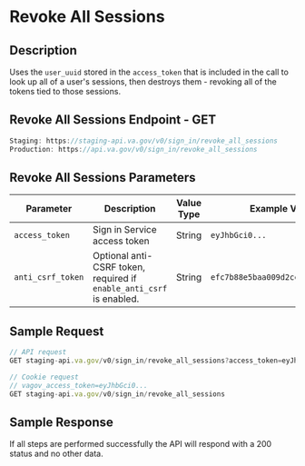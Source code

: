 # Revoke All Sessions

## Description

Uses the `user_uuid` stored in the `access_token` that is included in the call to look up all of a user's sessions, then destroys them - revoking all of the tokens tied to those sessions.

## Revoke All Sessions Endpoint - GET

```jsx
Staging: https://staging-api.va.gov/v0/sign_in/revoke_all_sessions
Production: https://api.va.gov/v0/sign_in/revoke_all_sessions
```

## Revoke All Sessions Parameters

| Parameter | Description | Value Type | Example Values |
| --- | --- | --- | --- |
| `access_token` | Sign in Service access token | String | `eyJhbGci0...` |
| `anti_csrf_token` | Optional anti-CSRF token, required if `enable_anti_csrf` is enabled. | String | `efc7b88e5baa009d2cc0e1cf7c6d31b4` |

## Sample Request

```javascript
// API request
GET staging-api.va.gov/v0/sign_in/revoke_all_sessions?access_token=eyJhbGci0...

// Cookie request
// vagov_access_token=eyJhbGci0...
GET staging-api.va.gov/v0/sign_in/revoke_all_sessions
```

## Sample Response

If all steps are performed successfully the API will respond with a 200 status and no other data.

